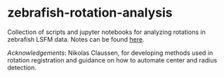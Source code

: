 # zebrafish-rotation-analysis
Collection of scripts and jupyter notebooks for analyzing rotations in zebrafish LSFM data.  Notes can be found [here](https://drive.google.com/file/d/1QoT4c9Yoq4JCsDysu3z62i5m4MYD9dwL/view?usp=sharing).

_Acknowledgements_: Nikolas Claussen, for developing methods used in rotation registration and guidance on how to automate center and radius detection. 
